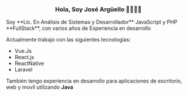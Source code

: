 <p align="center" width="300">
   <h3 align="center">
     Hola, Soy José Argüello 👋👨🏻‍💻
  </h3>
</p>
 Soy **Lic. En Análisis de Sistemas y Desarrollador** JavaScript y PHP **FullStack**, con varios años de Experiencia en desarrollo

Actualmente trabajo con las siguientes tecnologías:

- Vue.Js
- React.js
- ReactNative
- Laravel

También tengo experiencia en desarrollo para aplicaciones de escritorio, web y movil utilizando **Java**

<!--
**josecienty/josecienty** is a ✨ _special_ ✨ repository because its `README.md` (this file) appears on your GitHub profile.

Here are some ideas to get you started:

- 🔭 I’m currently working on ...
- 🌱 I’m currently learning ...
- 👯 I’m looking to collaborate on ...
- 🤔 I’m looking for help with ...
- 💬 Ask me about ...
- 📫 How to reach me: ...
- 😄 Pronouns: ...
- ⚡ Fun fact: ...
-->
